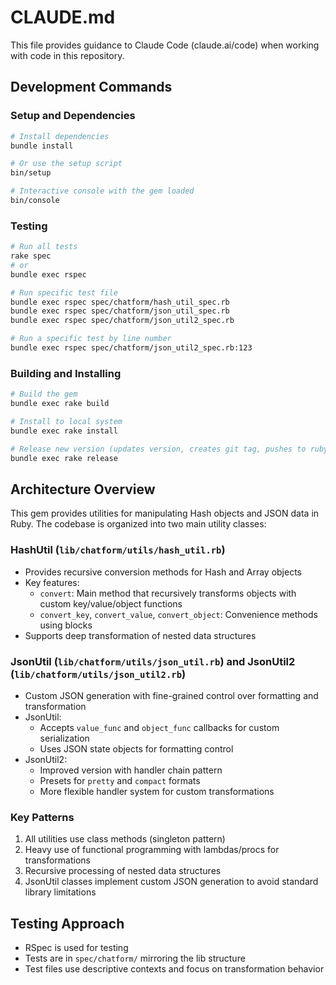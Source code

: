 # CLAUDE.md

This file provides guidance to Claude Code (claude.ai/code) when working with code in this repository.

## Development Commands

### Setup and Dependencies
```bash
# Install dependencies
bundle install

# Or use the setup script
bin/setup

# Interactive console with the gem loaded
bin/console
```

### Testing
```bash
# Run all tests
rake spec
# or
bundle exec rspec

# Run specific test file
bundle exec rspec spec/chatform/hash_util_spec.rb
bundle exec rspec spec/chatform/json_util_spec.rb
bundle exec rspec spec/chatform/json_util2_spec.rb

# Run a specific test by line number
bundle exec rspec spec/chatform/json_util2_spec.rb:123
```

### Building and Installing
```bash
# Build the gem
bundle exec rake build

# Install to local system
bundle exec rake install

# Release new version (updates version, creates git tag, pushes to rubygems)
bundle exec rake release
```

## Architecture Overview

This gem provides utilities for manipulating Hash objects and JSON data in Ruby. The codebase is organized into two main utility classes:

### HashUtil (`lib/chatform/utils/hash_util.rb`)
- Provides recursive conversion methods for Hash and Array objects
- Key features:
  - `convert`: Main method that recursively transforms objects with custom key/value/object functions
  - `convert_key`, `convert_value`, `convert_object`: Convenience methods using blocks
- Supports deep transformation of nested data structures

### JsonUtil (`lib/chatform/utils/json_util.rb`) and JsonUtil2 (`lib/chatform/utils/json_util2.rb`)
- Custom JSON generation with fine-grained control over formatting and transformation
- JsonUtil: 
  - Accepts `value_func` and `object_func` callbacks for custom serialization
  - Uses JSON state objects for formatting control
- JsonUtil2:
  - Improved version with handler chain pattern
  - Presets for `pretty` and `compact` formats
  - More flexible handler system for custom transformations

### Key Patterns
1. All utilities use class methods (singleton pattern)
2. Heavy use of functional programming with lambdas/procs for transformations
3. Recursive processing of nested data structures
4. JsonUtil classes implement custom JSON generation to avoid standard library limitations

## Testing Approach
- RSpec is used for testing
- Tests are in `spec/chatform/` mirroring the lib structure
- Test files use descriptive contexts and focus on transformation behavior